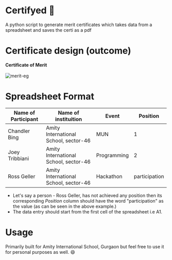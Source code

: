 # Certifyed 📄

A python script to generate merit certificates which takes data from a spreadsheet and saves the certi as a pdf
<br>

# Certificate design (outcome)

**Certificate of Merit**
<br>
<br>
![merit-eg](https://user-images.githubusercontent.com/44428198/83947594-9aad4080-a835-11ea-9be3-aca850cb0d36.png)
<br>

# Spreadsheet Format

| Name of Participant | Name of instituition                  | Event       | Position      |
| ------------------- | ------------------------------------- | ----------- | ------------- |
| Chandler Bing       | Amity International School, sector-46 | MUN         | 1             |
| Joey Tribbiani      | Amity International School, sector-46 | Programming | 2             |
| Ross Geller         | Amity International School, sector-46 | Hackathon   | participation |

- Let's say a person - Ross Geller, has not achieved any position then its corresponding _Position_ column should have the word "participation" as the value (as can be seen in the above example.)
- The data entry should start from the first cell of the spreadsheet i.e A1.

# Usage
Primarily built for Amity International School, Gurgaon but feel free to use it for personal purposes as well. :smile:
